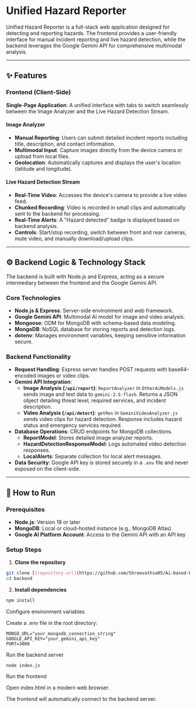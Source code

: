 # Unified Hazard Reporter

Unified Hazard Reporter is a full-stack web application designed for detecting and reporting hazards. The frontend provides a user-friendly interface for manual incident reporting and live hazard detection, while the backend leverages the Google Gemini API for comprehensive multimodal analysis.

---

## ✨ Features

### Frontend (Client-Side)
**Single-Page Application**: A unified interface with tabs to switch seamlessly between the Image Analyzer and the Live Hazard Detection Stream.

#### Image Analyzer
- **Manual Reporting**: Users can submit detailed incident reports including title, description, and contact information.
- **Multimodal Input**: Capture images directly from the device camera or upload from local files.
- **Geolocation**: Automatically captures and displays the user's location (latitude and longitude).

#### Live Hazard Detection Stream
- **Real-Time Video**: Accesses the device's camera to provide a live video feed.
- **Chunked Recording**: Video is recorded in small clips and automatically sent to the backend for processing.
- **Real-Time Alerts**: A "Hazard detected" badge is displayed based on backend analysis.
- **Controls**: Start/stop recording, switch between front and rear cameras, mute video, and manually download/upload clips.

---

## ⚙️ Backend Logic & Technology Stack

The backend is built with Node.js and Express, acting as a secure intermediary between the frontend and the Google Gemini API.

### Core Technologies
- **Node.js & Express**: Server-side environment and web framework.
- **Google Gemini API**: Multimodal AI model for image and video analysis.
- **Mongoose**: ODM for MongoDB with schema-based data modeling.
- **MongoDB**: NoSQL database for storing reports and detection logs.
- **dotenv**: Manages environment variables, keeping sensitive information secure.

### Backend Functionality
- **Request Handling**: Express server handles POST requests with base64-encoded images or video clips.
- **Gemini API Integration**:
  - **Image Analysis (`/api/report`)**: `ReportAnalyzer` in `OtherAiModels.js` sends image and text data to `gemini-2.5-flash`. Returns a JSON object detailing threat level, required services, and incident description.
  - **Video Analysis (`/api/detect`)**: `getRes` in `GeminiVideoAnalyzer.js` sends video clips for hazard detection. Response includes hazard status and emergency services required.
- **Database Operations**: CRUD endpoints for MongoDB collections.
  - **ReportModel**: Stores detailed image analyzer reports.
  - **HazardDetectionResponseModel**: Logs automated video detection responses.
  - **LocalAlerts**: Separate collection for local alert messages.
- **Data Security**: Google API key is stored securely in a `.env` file and never exposed on the client-side.

---

## 🚀 How to Run

### Prerequisites
- **Node.js**: Version 18 or later
- **MongoDB**: Local or cloud-hosted instance (e.g., MongoDB Atlas)
- **Google AI Platform Account**: Access to the Gemini API with an API key

### Setup Steps
1. **Clone the repository**
```bash
git clone [[repository-url](https://github.com/Shreevathsa05/Ai-based-Hazard-Analyzer.git)]
cd backend
```

2. **Install dependencies**
```bash
npm install
```

Configure environment variables

Create a .env file in the root directory:
```
MONGO_URL="your_mongodb_connection_string"
GOOGLE_API_KEY="your_gemini_api_key"
PORT=3000
```

Run the backend server
```
node index.js
```

Run the frontend

Open index.html in a modern web browser.

The frontend will automatically connect to the backend server.

